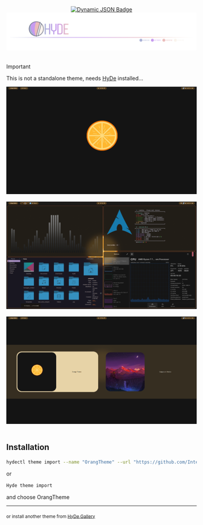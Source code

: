 <div align = center>
    <a href="https://discord.gg/AYbJ9MJez7">
        <img alt="Dynamic JSON Badge" src="https://img.shields.io/badge/dynamic/json?url=https%3A%2F%2Fdiscordapp.com%2Fapi%2Finvites%2FmT5YqjaJFh%3Fwith_counts%3Dtrue&query=%24.approximate_member_count&suffix=%20members&style=for-the-badge&logo=discord&logoSize=auto&label=The%20HyDe%20Project&labelColor=ebbcba&color=c79bf0">    
    </a>
</div>
<div align = center><img src="https://raw.githubusercontent.com/prasanthrangan/hyprdots/main/Source/assets/hyde_banner.png"><br><br></div>

> [!IMPORTANT]
> This is not a standalone theme, needs [HyDe](https://github.com/prasanthrangan/hyprdots) installed...


<div align = center><img src="https://raw.githubusercontent.com/InterJava-Studio/OrangTheme/refs/heads/main/screenshots/s1.png"><br><br></div>
<div align = center><img src="https://raw.githubusercontent.com/InterJava-Studio/OrangTheme/refs/heads/main/screenshots/s2.png"><br><br></div>
<div align = center><img src="https://raw.githubusercontent.com/InterJava-Studio/OrangTheme/refs/heads/main/screenshots/s3.png"><br><br></div>

## Installation
```sh
hydectl theme import --name "OrangTheme" --url "https://github.com/InterJava-Studio/OrangTheme
```
or 
```sh
Hyde theme import
```
and choose OrangTheme

---
<sub>or install another theme from [HyDe Gallery](https://github.com/kRHYME7/hyde-gallery)</sub>
